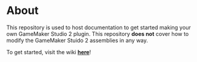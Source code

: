 # About
This repository is used to host documentation to get started making your own GameMaker Studio 2 plugin. This repository **does not** cover how to modify the GameMaker Stuido 2 assemblies in any way. 

To get started, visit the wiki [**here**](https://github.com/nommiin/PluginDocs/wiki/)!
